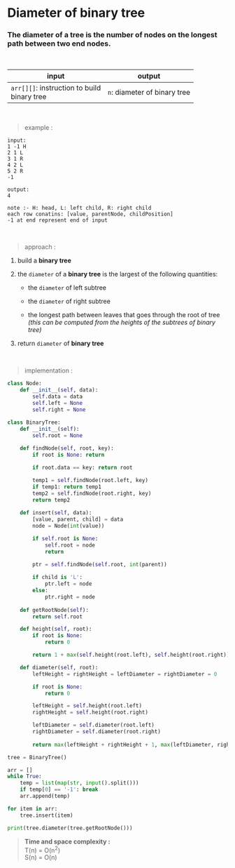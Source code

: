# Diameter of binary tree

### The diameter of a tree is the number of nodes on the longest path between two end nodes.

<br>

| input | output |
| --- | --- |
| `arr[][]`: instruction to build<br>binary tree | `n`: diameter of binary tree |

<br>

> example :

```
input:
1 -1 H
2 1 L
3 1 R
4 2 L
5 2 R
-1

output:
4
```
```
note :- H: head, L: left child, R: right child
each row conatins: [value, parentNode, childPosition]
-1 at end represent end of input
```

<br>

> approach :

1. build a **binary tree**

2. the `diameter` of a **binary tree** is the largest of the following quantities:

    * the `diameter` of left subtree
    
    * the `diameter` of right subtree
    
    * the longest path between leaves that goes through the root of tree 
    *(this can be computed from the heights of the subtrees of binary tree)*

3. return `diameter` of **binary tree**

<br>

> implementation :

```python
class Node: 
    def __init__(self, data):
        self.data = data
        self.left = None
        self.right = None

class BinaryTree:
    def __init__(self):
        self.root = None
    
    def findNode(self, root, key):
        if root is None: return

        if root.data == key: return root

        temp1 = self.findNode(root.left, key)
        if temp1: return temp1
        temp2 = self.findNode(root.right, key)
        return temp2
    
    def insert(self, data):
        [value, parent, child] = data
        node = Node(int(value))

        if self.root is None:
            self.root = node
            return 
        
        ptr = self.findNode(self.root, int(parent))

        if child is 'L':
            ptr.left = node
        else:
            ptr.right = node 
        
    def getRootNode(self):
        return self.root 

    def height(self, root):
        if root is None:
            return 0

        return 1 + max(self.height(root.left), self.height(root.right))

    def diameter(self, root):
        leftHeight = rightHeight = leftDiameter = rightDiameter = 0

        if root is None:
            return 0

        leftHeight = self.height(root.left)
        rightHeight = self.height(root.right)

        leftDiameter = self.diameter(root.left)
        rightDiameter = self.diameter(root.right)
        
        return max(leftHeight + rightHeight + 1, max(leftDiameter, rightDiameter))

tree = BinaryTree()

arr = []
while True:
    temp = list(map(str, input().split()))
    if temp[0] == '-1': break
    arr.append(temp)

for item in arr:
    tree.insert(item)

print(tree.diameter(tree.getRootNode()))
```

> **Time and space complexity :**
<br>T(n) = O(n<sup>2</sup>)
<br>S(n) = O(n)
